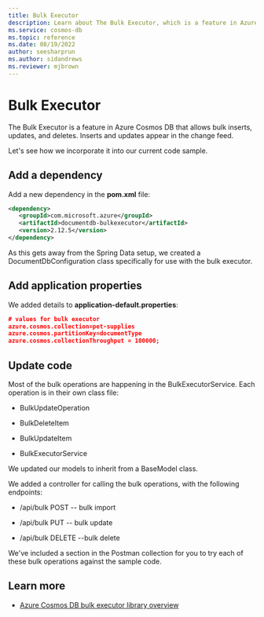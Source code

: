 ```yaml
---
title: Bulk Executor
description: Learn about The Bulk Executor, which is a feature in Azure Cosmos DB.
ms.service: cosmos-db
ms.topic: reference
ms.date: 08/19/2022
author: seesharprun
ms.author: sidandrews
ms.reviewer: mjbrown
---
```


# Bulk Executor

The Bulk Executor is a feature in Azure Cosmos DB that allows bulk
inserts, updates, and deletes. Inserts and updates appear in the change
feed.

Let's see how we incorporate it into our current code sample.

## Add a dependency

Add a new dependency in the **pom.xml** file:

```xml
<dependency>
   <groupId>com.microsoft.azure</groupId>
   <artifactId>documentdb-bulkexecutor</artifactId>
   <version>2.12.5</version>
</dependency>
```

As this gets away from the Spring Data setup, we created a
DocumentDbConfiguration class specifically for use with the bulk executor.

## Add application properties

We added details to **application-default.properties**:

```json
# values for bulk executor
azure.cosmos.collection=pet-supplies
azure.cosmos.partitionKey=documentType
azure.cosmos.collectionThroughput = 100000;
```

## Update code

Most of the bulk operations are happening in the BulkExecutorService.
Each operation is in their own class file:

- BulkUpdateOperation

- BulkDeleteItem

- BulkUpdateItem

- BulkExecutorService

We updated our models to inherit from a BaseModel class.

We added a controller for calling the bulk operations, with the
following endpoints:

- /api/bulk POST -- bulk import

- /api/bulk PUT -- bulk update

- /api/bulk DELETE --bulk delete

We've included a section in the Postman collection for you to try each
of these bulk operations against the sample code.

## Learn more

- [Azure Cosmos DB bulk executor library overview](https://docs.microsoft.com/azure/cosmos-db/bulk-executor-overview)
